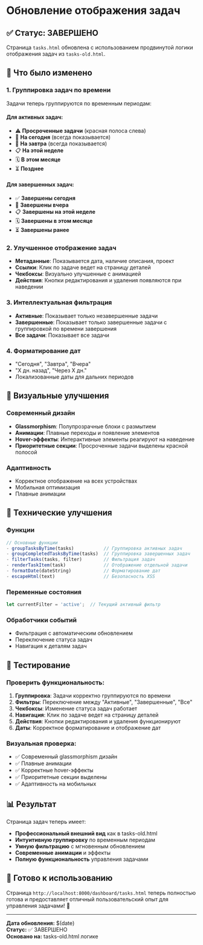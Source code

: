 # Обновление отображения задач

## ✅ Статус: ЗАВЕРШЕНО

Страница `tasks.html` обновлена с использованием продвинутой логики отображения задач из `tasks-old.html`.

## 🔄 Что было изменено

### 1. Группировка задач по времени
Задачи теперь группируются по временным периодам:

#### Для активных задач:
- ⚠️ **Просроченные задачи** (красная полоса слева)
- 📅 **На сегодня** (всегда показывается)
- 📆 **На завтра** (всегда показывается)
- 📋 **На этой неделе**
- 🗓️ **В этом месяце**
- ⏳ **Позднее**

#### Для завершенных задач:
- ✅ **Завершены сегодня**
- 📅 **Завершены вчера**
- 📋 **Завершены на этой неделе**
- 🗓️ **Завершены в этом месяце**
- ⏳ **Завершены ранее**

### 2. Улучшенное отображение задач
- **Метаданные**: Показывается дата, наличие описания, проект
- **Ссылки**: Клик по задаче ведет на страницу деталей
- **Чекбоксы**: Визуально улучшенные с анимацией
- **Действия**: Кнопки редактирования и удаления появляются при наведении

### 3. Интеллектуальная фильтрация
- **Активные**: Показывает только незавершенные задачи
- **Завершенные**: Показывает только завершенные задачи с группировкой по времени завершения
- **Все задачи**: Показывает все задачи

### 4. Форматирование дат
- "Сегодня", "Завтра", "Вчера"
- "X дн. назад", "Через X дн."
- Локализованные даты для дальних периодов

## 🎨 Визуальные улучшения

### Современный дизайн
- **Glassmorphism**: Полупрозрачные блоки с размытием
- **Анимации**: Плавные переходы и появление элементов
- **Hover-эффекты**: Интерактивные элементы реагируют на наведение
- **Приоритетные секции**: Просроченные задачи выделены красной полосой

### Адаптивность
- Корректное отображение на всех устройствах
- Мобильная оптимизация
- Плавные анимации

## 🔧 Технические улучшения

### Функции
```javascript
// Основные функции
- groupTasksByTime(tasks)           // Группировка активных задач
- groupCompletedTasksByTime(tasks)  // Группировка завершенных задач
- filterTasks(tasks, filter)        // Фильтрация задач
- renderTaskItem(task)              // Отображение отдельной задачи
- formatDate(dateString)            // Форматирование дат
- escapeHtml(text)                  // Безопасность XSS
```

### Переменные состояния
```javascript
let currentFilter = 'active';  // Текущий активный фильтр
```

### Обработчики событий
- Фильтрация с автоматическим обновлением
- Переключение статуса задач
- Навигация к деталям задач

## 🧪 Тестирование

### Проверить функциональность:
1. **Группировка**: Задачи корректно группируются по времени
2. **Фильтры**: Переключение между "Активные", "Завершенные", "Все"
3. **Чекбоксы**: Изменение статуса задач работает
4. **Навигация**: Клик по задаче ведет на страницу деталей
5. **Действия**: Кнопки редактирования и удаления функционируют
6. **Даты**: Корректное форматирование и отображение дат

### Визуальная проверка:
- ✅ Современный glassmorphism дизайн
- ✅ Плавные анимации
- ✅ Корректные hover-эффекты
- ✅ Приоритетные секции выделены
- ✅ Адаптивность на мобильных

## 📊 Результат

Страница задач теперь имеет:
- **Профессиональный внешний вид** как в tasks-old.html
- **Интуитивную группировку** по временным периодам
- **Умную фильтрацию** с мгновенным обновлением
- **Современные анимации** и эффекты
- **Полную функциональность** управления задачами

## 🎯 Готово к использованию

Страница `http://localhost:8000/dashboard/tasks.html` теперь полностью готова и предоставляет отличный пользовательский опыт для управления задачами! 🚀

---
**Дата обновления:** $(date)  
**Статус:** ✅ ЗАВЕРШЕНО  
**Основано на:** tasks-old.html логике